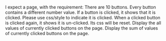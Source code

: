 I expect a page, with the requirement:
There are 10 buttons. Every button contains a different number value.
If a button is clicked, it shows that it is clicked. Please use css/style to indicate it is clicked.
When a clicked button is clicked again, it shows it is un-clicked. Its css will be reset.
Display the all values of currently clicked buttons on the page.
Display the sum of values of currently clicked buttons on the page.
